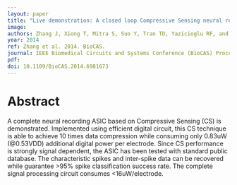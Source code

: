 ```yaml
---
layout: paper
title: "Live demonstration: A closed loop Compressive Sensing neural recording system"
image:
authors: Zhang J, Xiong T, Mitra S, Suo Y, Tran TD, Yazicioglu RF, and Etienne-Cummings R.
year: 2014
ref: Zhang et al. 2014. BioCAS.
journal: IEEE Biomedical Circuits and Systems Conference (BioCAS) Proceedings
pdf:
doi: 10.1109/BioCAS.2014.6981673
---
```


# Abstract
A complete neural recording ASIC based on Compressive Sensing (CS) is demonstrated. Implemented using efficient digital circuit, this CS technique is able to achieve 10 times data compression while consuming only 0.83uW (\@0.53VDD) additional digital power per electrode. Since CS performance is strongly signal dependent, the ASIC has been tested with standard public database. The characteristic spikes and inter-spike data can be recovered while guarantee >95% spike classification success rate. The complete signal processing circuit consumes <16uW/electrode.
